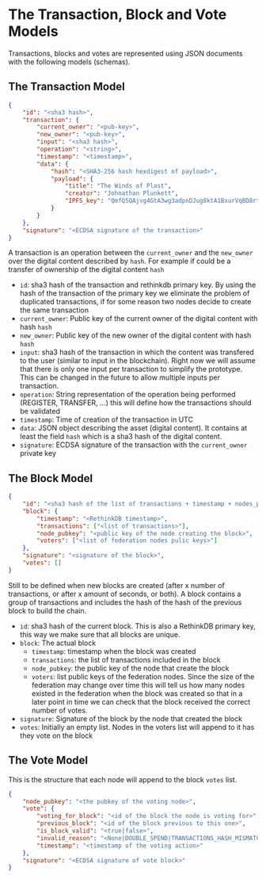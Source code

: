 # The Transaction, Block and Vote Models

Transactions, blocks and votes are represented using JSON documents with the following models (schemas).

## The Transaction Model

```json
{
    "id": "<sha3 hash>",
    "transaction": {
        "current_owner": "<pub-key>",
        "new_owner": "<pub-key>",
        "input": "<sha3 hash>",
        "operation": "<string>",
        "timestamp": "<timestamp>",
        "data": {
            "hash": "<SHA3-256 hash hexdigest of payload>",
            "payload": {
                "title": "The Winds of Plast",
                "creator": "Johnathan Plunkett",
                "IPFS_key": "QmfQ5QAjvg4GtA3wg3adpnDJug8ktA1BxurVqBD8rtgVjP"
            }
        }
    },
    "signature": "<ECDSA signature of the transaction>"
}
```

A transaction is an operation between the `current_owner` and the `new_owner` over the digital content described by `hash`. For example if could be a transfer of ownership of the digital content `hash`

- `id`: sha3 hash of the transaction and rethinkdb primary key. By using the hash of the transaction of the 
primary key we eliminate the problem of duplicated transactions, if for some reason two nodes decide to create the 
same transaction
- `current_owner`: Public key of the current owner of the digital content with hash `hash`
- `new_owner`: Public key of the new owner of the digital content with hash `hash`
- `input`: sha3 hash of the transaction in which the content was transfered to the user (similar to input in 
the blockchain). Right now we will assume that there is only one input per transaction to simplify the prototype. 
This can be changed in the future to allow multiple inputs per transaction.
- `operation`: String representation of the operation being performed (REGISTER, TRANSFER, ...) this will define how
the transactions should be validated
- `timestamp`: Time of creation of the transaction in UTC
- `data`: JSON object describing the asset (digital content). It contains at least the field `hash` which is a 
sha3 hash of the digital content.
- `signature`: ECDSA signature of the transaction with the `current_owner` private key

## The Block Model

```json
{
    "id": "<sha3 hash of the list of transactions + timestamp + nodes_pubkeys>",
    "block": {
        "timestamp": "<RethinkDB timestamp>",
        "transactions": ["<list of transactions>"],
        "node_pubkey": "<public key of the node creating the block>",
        "voters": ["<list of federation nodes pulic keys>"]
    },
    "signature": "<signature of the block>",
    "votes": []
}
```

Still to be defined when new blocks are created (after x number of transactions, or after x amount of seconds, 
or both).
A block contains a group of transactions and includes the hash of the hash of the previous block to build the chain.

- `id`: sha3 hash of the current block. This is also a RethinkDB primary key, this way we make sure that all blocks are unique.
- `block`: The actual block
    - `timestamp`: timestamp when the block was created
    - `transactions`: the list of transactions included in the block
    - `node_pubkey`: the public key of the node that create the block
    - `voters`: list public keys of the federation nodes. Since the size of the
      federation may change over time this will tell us how many nodes existed
      in the federation when the block was created so that in a later point in
      time we can check that the block received the correct number of votes.
- `signature`: Signature of the block by the node that created the block
- `votes`: Initially an empty list. Nodes in the voters list will append to it
  has they vote on the block


## The Vote Model

This is the structure that each node will append to the block `votes` list.

```json
{
    "node_pubkey": "<the pubkey of the voting node>",
    "vote": {
        "voting_for_block": "<id of the block the node is voting for>",
        "previous_block": "<id of the block previous to this one>",
        "is_block_valid": "<true|false>",
        "invalid_reason": "<None|DOUBLE_SPEND|TRANSACTIONS_HASH_MISMATCH|NODES_PUBKEYS_MISMATCH",
        "timestamp": "<timestamp of the voting action>"
    },
    "signature": "<ECDSA signature of vote block>"
}
```
